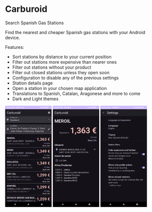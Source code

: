 # Carburoid

Search Spanish Gas Stations

Find the nearest and cheaper Spanish gas stations with your Android device.

Features:

- Sort stations by distance to your current position
- Filter out stations more expensive than nearer ones
- Filter out stations without your product
- Filter out closed stations unless they open soon
- Configuration to disable any of the previous settings
- Station details page
- Open a station in your chosen map application
- Translations to Spanish, Catalan, Aragonese and more to come
- Dark and Light themes

<img width="30%" alt="Gas station list" src="media/01-gas-station-list-dark.png" />
<img width="30%" alt="Gas station details" src="media/02-gas-station-detail.png" />
<img width="30%" alt="Settings" src="media/03-settings.png" />
